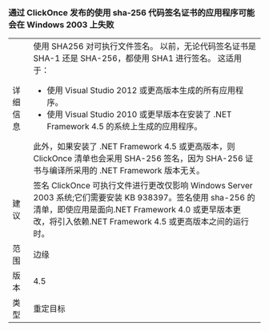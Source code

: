 ### <a name="apps-published-with-clickonce-that-use-a-sha-256-code-signing-certificate-may-fail-on-windows-2003"></a>通过 ClickOnce 发布的使用 sha-256 代码签名证书的应用程序可能会在 Windows 2003 上失败

|   |   |
|---|---|
|详细信息|使用 SHA256 对可执行文件签名。 以前，无论代码签名证书是 SHA-1 还是 SHA-256，都使用 SHA1 进行签名。 这适用于：<ul><li>使用 Visual Studio 2012 或更高版本生成的所有应用程序。</li><li>使用 Visual Studio 2010 或更早版本在安装了 .NET Framework 4.5 的系统上生成的应用程序。</li></ul>此外，如果安装了 .NET Framework 4.5 或更高版本，则 ClickOnce 清单也会采用 SHA-256 签名，因为 SHA-256 证书与编译所采用的 .NET Framework 版本无关。|
|建议|签名 ClickOnce 可执行文件进行更改仅影响 Windows Server 2003 系统;它们需要安装 KB 938397。签名使用 sha-256 的清单，即使应用是面向.NET Framework 4.0 或更早版本更改，将引入依赖.NET Framework 4.5 或更高版本之间的运行时。|
|范围|边缘|
|版本|4.5|
|类型|重定目标|


